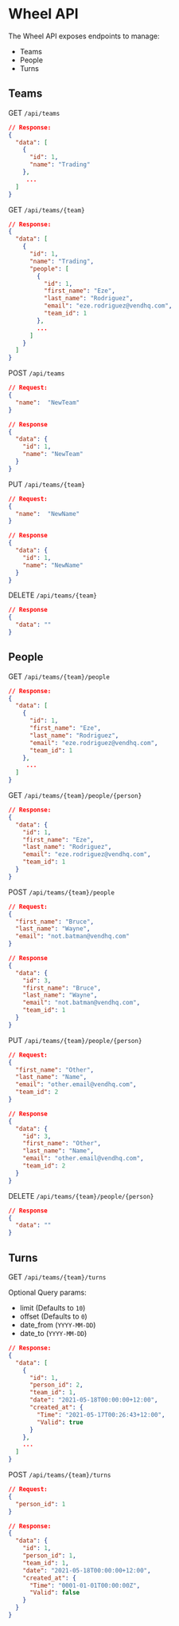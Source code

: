 # Wheel API
The Wheel API exposes endpoints to manage:
- Teams
- People
- Turns

## Teams
GET `/api/teams`
```json
// Response:
{
  "data": [
    {
      "id": 1, 
      "name": "Trading"
    }, 
     ...
  ]
}
```

GET `/api/teams/{team}`
```json
// Response:
{
  "data": [
    {
      "id": 1, 
      "name": "Trading", 
      "people": [
        {
          "id": 1,
          "first_name": "Eze",
          "last_name": "Rodriguez",
          "email": "eze.rodriguez@vendhq.com",
          "team_id": 1
        },
        ...
      ]
    } 
  ]
}
```

POST `/api/teams`
```json
// Request:
{ 
  "name":  "NewTeam"
}

// Response
{
  "data": {
    "id": 1, 
    "name": "NewTeam"
  }
}
```

PUT `/api/teams/{team}`
```json
// Request:
{ 
  "name":  "NewName"
}

// Response
{
  "data": {
    "id": 1, 
    "name": "NewName"
  }
}
```

DELETE `/api/teams/{team}`
```json
// Response
{
  "data": ""
}
```

## People
GET `/api/teams/{team}/people`
```json
// Response:
{
  "data": [
    {
      "id": 1,
      "first_name": "Eze",
      "last_name": "Rodriguez",
      "email": "eze.rodriguez@vendhq.com",
      "team_id": 1
    },
     ...
  ]
}
```

GET `/api/teams/{team}/people/{person}`
```json
// Response:
{
  "data": {
    "id": 1,
    "first_name": "Eze",
    "last_name": "Rodriguez",
    "email": "eze.rodriguez@vendhq.com",
    "team_id": 1
  }
}
```

POST `/api/teams/{team}/people`
```json
// Request:
{
  "first_name": "Bruce",
  "last_name": "Wayne",
  "email": "not.batman@vendhq.com"
}

// Response
{
  "data": {
    "id": 3,
    "first_name": "Bruce",
    "last_name": "Wayne",
    "email": "not.batman@vendhq.com",
    "team_id": 1
  }
}
```

PUT `/api/teams/{team}/people/{person}`
```json
// Request:
{
  "first_name": "Other",
  "last_name": "Name",
  "email": "other.email@vendhq.com",
  "team_id": 2
}

// Response
{
  "data": {
    "id": 3,
    "first_name": "Other",
    "last_name": "Name",
    "email": "other.email@vendhq.com",
    "team_id": 2
  }
}
```

DELETE `/api/teams/{team}/people/{person}`
```json
// Response
{
  "data": ""
}
```

## Turns
GET `/api/teams/{team}/turns`

Optional Query params:
- limit (Defaults to `10`)
- offset (Defaults to `0`)
- date_from (`YYYY-MM-DD`)
- date_to (`YYYY-MM-DD`)
```json
// Response:
{
  "data": [
    {
      "id": 1,
      "person_id": 2,
      "team_id": 1,
      "date": "2021-05-18T00:00:00+12:00",
      "created_at": {
        "Time": "2021-05-17T00:26:43+12:00",
        "Valid": true
      }
    },
    ...
  ]
}
```
POST `/api/teams/{team}/turns`
```json
// Request:
{
  "person_id": 1
}

// Response:
{
  "data": {
    "id": 1,
    "person_id": 1,
    "team_id": 1,
    "date": "2021-05-18T00:00:00+12:00",
    "created_at": {
      "Time": "0001-01-01T00:00:00Z",
      "Valid": false
    }
  }
}
```